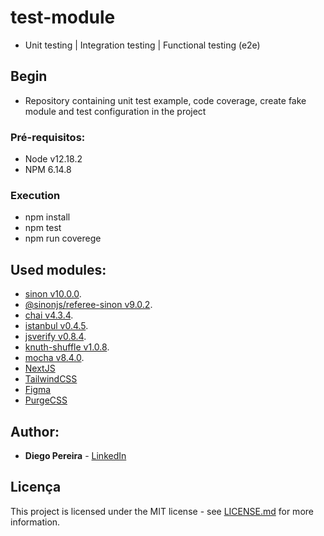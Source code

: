 # test-module
 * Unit testing | Integration testing | Functional testing (e2e)

## Begin

* Repository containing unit test example, code coverage, create fake module and test configuration in the project

### Pré-requisitos:

*  Node v12.18.2
*  NPM 6.14.8

### Execution

*  npm install
*  npm test
*  npm run coverege



## Used modules:

*  [sinon v10.0.0](https://sinonjs.org/).
*  [@sinonjs/referee-sinon v9.0.2](https://sinonjs.org/).
*  [chai v4.3.4](https://www.chaijs.com/).
*  [istanbul v0.4.5](https://istanbul.js.org/).
*  [jsverify v0.8.4](https://jsverify.github.io/).
*  [knuth-shuffle v1.0.8](https://npm.io/package/knuth-shuffle).
*  [mocha v8.4.0](https://mochajs.org/).
*  [NextJS](https://nextjs.org/)
*  [TailwindCSS](https://tailwindcss.com/)
*  [Figma](https://figma.com/)
*  [PurgeCSS](https://purgecss.com/) 

## Author:

* **Diego Pereira** - [LinkedIn](https://www.linkedin.com/in/diegopereirati/)

## Licença
    
This project is licensed under the MIT license - see [LICENSE.md](LICENSE.md) for more information.
